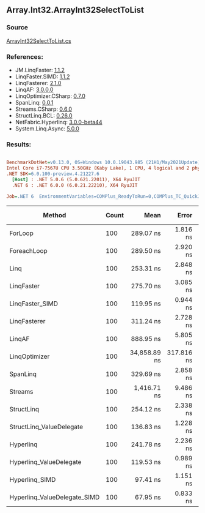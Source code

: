 ﻿## Array.Int32.ArrayInt32SelectToList

### Source
[ArrayInt32SelectToList.cs](../LinqBenchmarks/Array/Int32/ArrayInt32SelectToList.cs)

### References:
- JM.LinqFaster: [1.1.2](https://www.nuget.org/packages/JM.LinqFaster/1.1.2)
- LinqFaster.SIMD: [1.1.2](https://www.nuget.org/packages/LinqFaster.SIMD/1.0.3)
- LinqFasterer: [2.1.0](https://www.nuget.org/packages/LinqFasterer/2.1.0)
- LinqAF: [3.0.0.0](https://www.nuget.org/packages/LinqAF/3.0.0.0)
- LinqOptimizer.CSharp: [0.7.0](https://www.nuget.org/packages/LinqOptimizer.CSharp/0.7.0)
- SpanLinq: [0.0.1](https://www.nuget.org/packages/SpanLinq/0.0.1)
- Streams.CSharp: [0.6.0](https://www.nuget.org/packages/Streams.CSharp/0.6.0)
- StructLinq.BCL: [0.26.0](https://www.nuget.org/packages/StructLinq/0.26.0)
- NetFabric.Hyperlinq: [3.0.0-beta44](https://www.nuget.org/packages/NetFabric.Hyperlinq/3.0.0-beta44)
- System.Linq.Async: [5.0.0](https://www.nuget.org/packages/System.Linq.Async/5.0.0)

### Results:
``` ini

BenchmarkDotNet=v0.13.0, OS=Windows 10.0.19043.985 (21H1/May2021Update)
Intel Core i7-7567U CPU 3.50GHz (Kaby Lake), 1 CPU, 4 logical and 2 physical cores
.NET SDK=6.0.100-preview.4.21227.6
  [Host] : .NET 5.0.6 (5.0.621.22011), X64 RyuJIT
  .NET 6 : .NET 6.0.0 (6.0.21.22210), X64 RyuJIT

Job=.NET 6  EnvironmentVariables=COMPlus_ReadyToRun=0,COMPlus_TC_QuickJitForLoops=1,COMPlus_TieredPGO=1  Runtime=.NET 6.0  

```
|                       Method | Count |         Mean |      Error |     StdDev |          Ratio | RatioSD |   Gen 0 | Gen 1 | Gen 2 | Allocated |
|----------------------------- |------ |-------------:|-----------:|-----------:|---------------:|--------:|--------:|------:|------:|----------:|
|                      ForLoop |   100 |    289.07 ns |   1.816 ns |   1.610 ns |       baseline |         |  0.5660 |     - |     - |   1,184 B |
|                  ForeachLoop |   100 |    289.50 ns |   2.920 ns |   2.588 ns |   1.00x slower |   0.01x |  0.5660 |     - |     - |   1,184 B |
|                         Linq |   100 |    253.31 ns |   2.848 ns |   2.224 ns |   1.14x faster |   0.01x |  0.2408 |     - |     - |     504 B |
|                   LinqFaster |   100 |    275.70 ns |   3.085 ns |   2.734 ns |   1.05x faster |   0.01x |  0.4206 |     - |     - |     880 B |
|              LinqFaster_SIMD |   100 |    119.95 ns |   0.944 ns |   0.837 ns |   2.41x faster |   0.02x |  0.4206 |     - |     - |     880 B |
|                 LinqFasterer |   100 |    311.24 ns |   2.728 ns |   2.552 ns |   1.08x slower |   0.01x |  0.4206 |     - |     - |     880 B |
|                       LinqAF |   100 |    888.95 ns |   5.805 ns |   4.847 ns |   3.08x slower |   0.02x |  0.5655 |     - |     - |   1,184 B |
|                LinqOptimizer |   100 | 34,858.89 ns | 317.816 ns | 265.390 ns | 120.64x slower |   1.24x | 13.4888 |     - |     - |  28,340 B |
|                     SpanLinq |   100 |    329.69 ns |   2.858 ns |   2.674 ns |   1.14x slower |   0.01x |  0.2179 |     - |     - |     456 B |
|                      Streams |   100 |  1,416.71 ns |   9.486 ns |   8.409 ns |   4.90x slower |   0.05x |  0.7534 |     - |     - |   1,576 B |
|                   StructLinq |   100 |    254.12 ns |   2.338 ns |   2.187 ns |   1.14x faster |   0.01x |  0.2484 |     - |     - |     520 B |
|     StructLinq_ValueDelegate |   100 |    136.83 ns |   1.228 ns |   1.026 ns |   2.11x faster |   0.02x |  0.2370 |     - |     - |     496 B |
|                    Hyperlinq |   100 |    241.78 ns |   2.236 ns |   1.982 ns |   1.20x faster |   0.01x |  0.2179 |     - |     - |     456 B |
|      Hyperlinq_ValueDelegate |   100 |    119.53 ns |   0.989 ns |   0.826 ns |   2.42x faster |   0.02x |  0.2179 |     - |     - |     456 B |
|               Hyperlinq_SIMD |   100 |     97.41 ns |   1.151 ns |   0.961 ns |   2.97x faster |   0.04x |  0.2180 |     - |     - |     456 B |
| Hyperlinq_ValueDelegate_SIMD |   100 |     67.95 ns |   0.833 ns |   0.738 ns |   4.25x faster |   0.06x |  0.2180 |     - |     - |     456 B |
